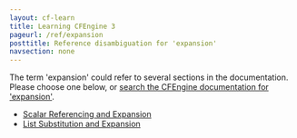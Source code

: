 ```yaml
---
layout: cf-learn
title: Learning CFEngine 3
pageurl: /ref/expansion
posttitle: Reference disambiguation for 'expansion'
navsection: none
---
```


The term 'expansion' could refer to several sections in the documentation. Please choose one below, or
[search the CFEngine documentation for 'expansion'](http://docs.cfengine.com/latest/search.html?q=expansion).

- [Scalar Referencing and Expansion](http://docs.cfengine.com/latest/guide-language-concepts-variables.html#scalar-referencing-and-expansion)
- [List Substitution and Expansion](http://docs.cfengine.com/latest/guide-language-concepts-variables.html#list-substitution-and-expansion)
